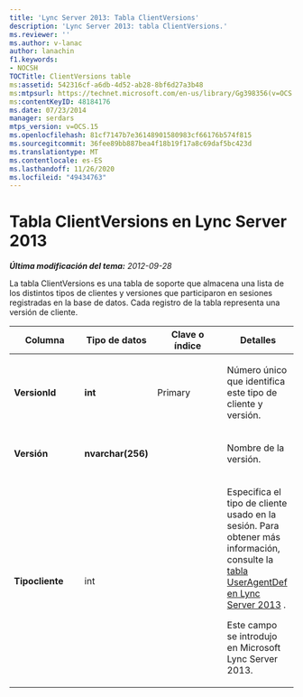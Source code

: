```yaml
---
title: 'Lync Server 2013: Tabla ClientVersions'
description: 'Lync Server 2013: tabla ClientVersions.'
ms.reviewer: ''
ms.author: v-lanac
author: lanachin
f1.keywords:
- NOCSH
TOCTitle: ClientVersions table
ms:assetid: 542316cf-a6db-4d52-ab28-8bf6d27a3b48
ms:mtpsurl: https://technet.microsoft.com/en-us/library/Gg398356(v=OCS.15)
ms:contentKeyID: 48184176
ms.date: 07/23/2014
manager: serdars
mtps_version: v=OCS.15
ms.openlocfilehash: 81cf7147b7e36148901580983cf66176b574f815
ms.sourcegitcommit: 36fee89bb887bea4f18b19f17a8c69daf5bc423d
ms.translationtype: MT
ms.contentlocale: es-ES
ms.lasthandoff: 11/26/2020
ms.locfileid: "49434763"
---
```

# <a name="clientversions-table-in-lync-server-2013"></a>Tabla ClientVersions en Lync Server 2013

<div data-xmlns="http://www.w3.org/1999/xhtml">

<div class="topic" data-xmlns="http://www.w3.org/1999/xhtml" data-msxsl="urn:schemas-microsoft-com:xslt" data-cs="https://msdn.microsoft.com/">

<div data-asp="https://msdn2.microsoft.com/asp">



</div>

<div id="mainSection">

<div id="mainBody">

<span> </span>

_**Última modificación del tema:** 2012-09-28_

La tabla ClientVersions es una tabla de soporte que almacena una lista de los distintos tipos de clientes y versiones que participaron en sesiones registradas en la base de datos. Cada registro de la tabla representa una versión de cliente.


<table>
<colgroup>
<col style="width: 25%" />
<col style="width: 25%" />
<col style="width: 25%" />
<col style="width: 25%" />
</colgroup>
<thead>
<tr class="header">
<th>Columna</th>
<th>Tipo de datos</th>
<th>Clave o índice</th>
<th>Detalles</th>
</tr>
</thead>
<tbody>
<tr class="odd">
<td><p><strong>VersionId</strong></p></td>
<td><p><strong>int</strong></p></td>
<td><p>Primary</p></td>
<td><p>Número único que identifica este tipo de cliente y versión.</p></td>
</tr>
<tr class="even">
<td><p><strong>Versión</strong></p></td>
<td><p><strong>nvarchar(256)</strong></p></td>
<td></td>
<td><p>Nombre de la versión.</p></td>
</tr>
<tr class="odd">
<td><p><strong>Tipocliente</strong></p></td>
<td><p>int</p></td>
<td></td>
<td><p>Especifica el tipo de cliente usado en la sesión. Para obtener más información, consulte la <a href="lync-server-2013-useragentdef-table.md">tabla UserAgentDef en Lync Server 2013</a> .</p>
<p>Este campo se introdujo en Microsoft Lync Server 2013.</p></td>
</tr>
</tbody>
</table>


</div>

<span> </span>

</div>

</div>

</div>


